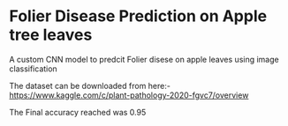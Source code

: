 # Folier Disease Prediction on Apple tree leaves

A custom CNN model to predcit Folier disese on apple leaves using image classification 

The dataset can be downloaded from here:- https://www.kaggle.com/c/plant-pathology-2020-fgvc7/overview

The Final accuracy reached was 0.95

